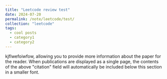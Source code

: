 ```yaml
---
title: "Leetcode review test"
date: 2024-07-20
permalink: /note/leetcode/test/
collection: "leetcode"
tags:
  - cool posts
  - category1
  - category2
---
```


kjflwefoiwfow, allowing you to provide more information about the paper for the reader. When publications are displayed as a single page, the contents of the above "citation" field will automatically be included below this section in a smaller font.